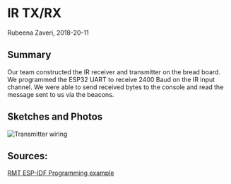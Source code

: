 #  IR TX/RX

Rubeena Zaveri, 2018-20-11

## Summary

Our team constructed the IR receiver and transmitter on the bread board. We programmed the ESP32 UART to receive 2400 Baud on the IR input channel. We were able to send received bytes to the console and read the message sent to us via the beacons.


## Sketches and Photos

![Transmitter wiring](https://i.imgur.com/MyHGivi.jpg)

## Sources:
[RMT ESP-IDF Programming example](https://docs.espressif.com/projects/esp-idf/en/latest/api-reference/peripherals/rmt.html}
)
